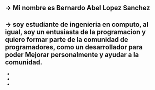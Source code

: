 
-> Mi nombre es Bernardo Abel Lopez Sanchez
-
-> soy estudiante de ingenieria en computo, al igual, soy un entusiasta de la programacion y quiero formar parte de la comunidad de programadores, como un desarrollador para poder Mejorar personalmente y ayudar a la comunidad.
-
-
-
-

